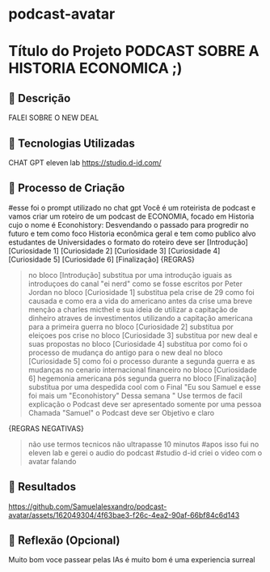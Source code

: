 # podcast-avatar
# Título do Projeto PODCAST SOBRE A HISTORIA ECONOMICA ;)

## 📒 Descrição
FALEI SOBRE O NEW DEAL

## 🤖 Tecnologias Utilizadas
CHAT GPT
eleven lab
https://studio.d-id.com/

## 🧐 Processo de Criação 
#esse foi o prompt utilizado no chat gpt
Você é um roteirista de podcast e vamos criar um roteiro de um podcast de ECONOMIA, focado em Historia cujo o nome é Econohistory: Desvendando o passado para progredir no futuro e tem como foco Historia econômica geral e tem como publico alvo  estudantes de Universidades 
o formato do roteiro deve ser 
[Introdução]
[Curiosidade 1] 
[Curiosidade 2] 
[Curiosidade 3] 
[Curiosidade 4] 
[Curiosidade 5] 
[Curiosidade 6] 
[Finalização]
{REGRAS} 
> no bloco [Introdução] substitua por uma introdução iguais as introduçoes do canal "ei nerd" como se fosse escritos por Peter Jordan
> no bloco [Curiosidade 1]  substitua pela crise de 29 como foi causada e como era a vida do americano antes da crise uma breve menção a charles micthel e sua ideia de utilizar a capitação de dinheiro atraves de investimentos utilizando a capitação americana para a primeira guerra
> no bloco [Curiosidade 2] substitua por eleiçoes pos crise
> no bloco [Curiosidade 3] substitua por new deal e suas propostas
> no bloco [Curiosidade 4] substitua por como foi o processo de mudança do antigo para o new deal
> no bloco [Curiosidade 5] como foi o processo durante a segunda guerra e as mudanças no cenario internacional financeiro
> no bloco [Curiosidade 6] hegemonia americana pós segunda guerra
> no bloco [Finalização] substitua por uma despedida cool com o Final "Eu sou Samuel e esse foi mais um "Econohistory" Dessa semana " 
> Use termos de facil explicação 
> o Podcast deve ser apresentado somente por uma pessoa Chamada "Samuel"
> o Podcast deve ser Objetivo e claro 





{REGRAS NEGATIVAS}
> não use termos tecnicos 
> não ultrapasse 10 minutos
#apos isso fui no eleven lab e gerei o audio do podcast
#studio d-id criei o video com o avatar falando 

## 🚀 Resultados


https://github.com/Samuelalesxandro/podcast-avatar/assets/162049304/4f63bae3-f26c-4ea2-90af-66bf84c6d143



## 💭 Reflexão (Opcional)
Muito bom voce passear pelas IAs é muito bom é uma experiencia surreal 
